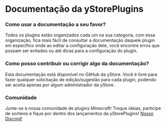 # Documentação da yStorePlugins

### Como usar a documentação a seu favor?
Todos os plugins estão organizados cada um na sua categoria, com essa organização, fica mais fácil de consultar a documentação daquele plugin em específico onde ao editar a configuração dele, você encontre erros que possam ser evitados ou até dicas para a configuração do plugin.

### Como posso contribuir ou corrigir algo da documentação?
Esta documentação está disponível no GitHub da yStore. Você é livre para fazer qualquer solicitação de edição/sugestão para cada plugin, podendo ser aceita apenas por algum administrador da yStore. 

### Comunidade
Junte-se à nossa comunidade de plugins Minecraft! Troque ideias, participe de sorteios e fique por dentro dos lançamentos da yStorePlugins!
<a href="https://discord.gg/Ss48uMueNE">Nosso Discord!</a>

<seealso style="cards">
    <category ref="wrs">
        <a href="rankup.md"/>
        <a href="factions.md"/>
        <a href="management.md"/>
        <a href="utility.md"/>
        <a href="addons.md"/>
        <a href="discord.md"/>
    </category>
</seealso>